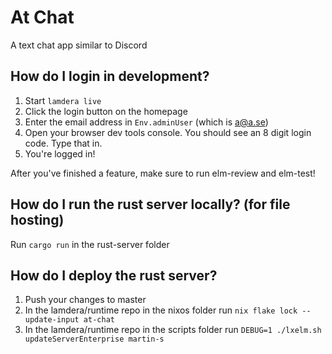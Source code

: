 # At Chat

A text chat app similar to Discord

## How do I login in development?

1. Start `lamdera live`
2. Click the login button on the homepage
3. Enter the email address in `Env.adminUser` (which is a@a.se)
4. Open your browser dev tools console. You should see an 8 digit login code. Type that in.
5. You're logged in!

After you've finished a feature, make sure to run elm-review and elm-test!

## How do I run the rust server locally? (for file hosting)

Run `cargo run` in the rust-server folder

## How do I deploy the rust server?

1. Push your changes to master
2. In the lamdera/runtime repo in the nixos folder run `nix flake lock --update-input at-chat`
3. In the lamdera/runtime repo in the scripts folder run `DEBUG=1 ./lxelm.sh updateServerEnterprise martin-s`